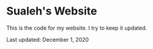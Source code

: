 # Sualeh's Website

This is the code for my website. I try to keep it updated.

Last updated: December 1, 2020
